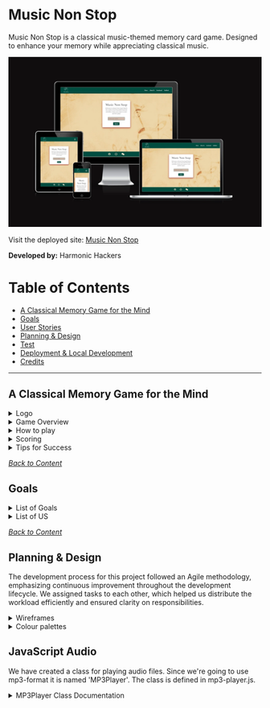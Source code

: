 # Music Non Stop

Music Non Stop is a classical music-themed memory card game. Designed to enhance your memory while appreciating classical music.

![The website shown on a variety of screen sizes](/documentation/doc-image/amiresponsive.webp)

Visit the deployed site: [Music Non Stop](https://music-non-stop.github.io/music_non_stop/index.html)

**Developed by:** Harmonic Hackers

# Table of Contents

- [A Classical Memory Game for the Mind](#musicnonstop-a-classical-memory-game-for-the-mind)
- [Goals](#goals)
- [User Stories](#user-stories)
- [Planning & Design](#planning--design)
- [Test](#test)
- [Deployment & Local Development](#deployment--local-development)
- [Credits](#credits)
---

## A Classical Memory Game for the Mind

<details>
<summary>Logo</summary>
<br>

The violin is a quintessential instrument in classical music, making it an excellent choice to represent this genre. It immediately signals to users that the game is centered around classical music.
The text “MusicNonStop” suggests continuous play and engagement, which is essential for a memory game. It implies that the game will keep players mentally active and entertained.

<img src="/documentation/doc-image/logoforreadme.jpg">

</details>

<details>
<summary>Game Overview</summary>
<br>

Music Non Stop is a card game that trains your brain to improve your memory while bringing the beauty of classical music to your ears. Designed for music lovers of all ages, this game challenges players to match pairs of cards that play the same classical tune. There are 24 cards featuring 12 unique pairs.

</details>

<details>
<summary>How to play</summary>
<br>

1. The game will start the timer as soon as you begin.
2. Click on any two cards to flip them over and listen to the tunes.
3. If the cards play the same tune, you have found a match. The cards will remain face up.
4. If the cards do not match, they will flip back over after a short delay.
5. Keep selecting two cards at a time, trying to remember the tunes and their locations.
6. The game ends when all pairs have been matched.

</details>

<details>
<summary>Scoring</summary>
<br>

 - The scoring system rewards players with extra points for faster card matches. The quicker you match the cards, the more points you earn. Extra points are calculated based on the time between card picks. The game also saves your score and time, which are displayed at the end and recorded on the scoreboard.
- The game involves flipping cards and matching pairs. Points are awarded based on how quickly the pairs are matched.
- The top 10 players, ranked by their scores in descending order, are displayed on the scoreboard.
- Players can earn additional bonus points by answering trivia questions.

</details>

<details>
<summary>Tips for Success</summary>
<br>

1. Pay close attention to the tunes that each card plays.
2. Try to remember the location of each tune to make matching easier.
3. Practice makes perfect! The more you play, the better you’ll get at remembering the tunes.

</details>

_<span style="color: blue;">[Back to Content](#table-of-contents)</span>_

## Goals

<details>
<summary>List of Goals</summary>
 
- **Enhance Cognitive Skills Through Classical Music:**<br>
  The primary goal of "Music Non Stop" is to help users improve their memory and auditory recognition through the pairing of classical music tunes, combining entertainment with cognitive development.

- **Provide an Engaging and Fun Experience:**<br>
  Create an enjoyable, intuitive, and visually appealing memory game for users of all ages that encourages repeated play and continuous mental stimulation.

- **Design for Inclusivity:**<br>
  Develop a responsive, user-friendly interface that adapts to different screen sizes, ensuring the game is accessible across a variety of devices, including mobile, tablet, and desktop.

- **Create a Structured and Maintainable Codebase:**<br>
  Build the game's functionality using clean, modular, and well-documented code to ensure that future updates or maintenance can be carried out seamlessly.

 </details>
  
<details>
<summary>List of US</summary>
<br>
  
As a developer, I want to create a repository and invite collaborators so that the project can be managed collaboratively and code can be version-controlled.

As a Scrum Master, I want to create a Kanban board so that tasks can be tracked and organized for better project workflow management.

As a developer, I want to create wireframes so that the layout and user flow are planned and validated before development.

As a developer, I want to create audio files so that the game has appropriate sound effects and music to enhance the user experience.

As a developer, I want to create a color palette so that the site has a cohesive and appealing visual identity.

As a developer, I want to choose typography so that the site has consistent and readable fonts that enhance user experience.

As a developer, I want to create a README file so that others can understand the project structure and purpose easily.

As a developer, I want to create game instructions so that users can quickly learn how to play and enjoy the game.

As a developer, I want to code the game logic so that the game functions according to the specified rules and provides an engaging experience.

As a developer, I want to create a 404 page so that users have a friendly and helpful experience when encountering a broken link.

As a developer, I want to create an About page so that users can learn more about the project and its creators.

As a developer, I want to create an index/landing page so that users are greeted with a clear and engaging introduction to the site.

As a developer, I want to create a global CSS structure so that the site's styles are organized and consistent across all pages.

As a developer, I want to add a favicon so that the site has a recognizable icon in the browser tab, enhancing brand identity.

As a developer, I want to deploy the site so that users can access and interact with the project online.

As a developer, I want to create a feedback form so that users can provide their thoughts and suggestions, helping to improve the site.

As a developer, I want to create or find images for the memory game cards so that the game is visually engaging and fun for players.

As a developer, I want to create a game landing page so that users have a visually engaging and functional entry point to the game.

As a player, I want my score and username to be saved in local storage, so that I can continue where I left off and track my performance over time.

As a player, I want to be asked a trivia or challenge question after successfully pairing cards so that I can earn extra points and add an additional layer of complexity and engagement to the game.

As a user/developer, I want a responsive navbar that transforms into a hamburger menu on smaller screens so that I can navigate the site easily regardless of the device I'm using.

As a music lover, I want to play a game that features classical music tunes, so that I can enjoy classical music while having fun.

As a parent, I want a game that is educational and entertaining for my children, so that they can improve their memory skills and develop an appreciation for classical music.

As a teacher, I want to use a game in my classroom that helps students improve their auditory memory and concentration, so that they can enhance their learning abilities in a fun and engaging way.

As a competitive player, I want a game that tracks my time and performance, so that I can challenge myself to improve and compete with friends and family.

As a classical music enthusiast, I want a game that includes a variety of famous classical pieces, so that I can test my knowledge and discover new music.

</details>

_<span style="color: blue;">[Back to Content](#table-of-contents)</span>_

## Planning & Design

The development process for this project followed an Agile methodology, emphasizing continuous improvement throughout the development lifecycle. We assigned tasks to each other, which helped us distribute the workload efficiently and ensured clarity on responsibilities.

<details>
<summary>Wireframes</summary>
<br>

<img src="documentation/wireframes/about_us.png">
<img src="documentation/wireframes/game.png">
<img src="documentation/wireframes/game_over.png">
<img src="documentation/wireframes/home.png">
<img src="documentation/wireframes/instructions.png">
<img src="documentation/wireframes/scoreboard.png">

</details>

<details>
<summary>Colour palettes</summary>
<br>

<img src="/documentation/doc-image/img_8611.png">

Deep Forest Green (#004D40): This color evokes a sense of depth and richness, much like the profound and intricate compositions found in classical music. It can also symbolize the natural, timeless beauty of classical pieces.

Muted Gold (#F7E7CE): Gold often represents elegance and sophistication, which are key characteristics of classical music. This color can also hint at the historical and prestigious nature of classical compositions.

Light Beige (#D0B8A8): Beige is a neutral, calming color that can provide a soothing background, allowing players to focus on the game. It also complements the other colors without overpowering them, adding to the overall harmony.

Dark Charcoal (#2E2E2E): This color adds contrast and depth, much like the dramatic moments in classical music. It can also represent the serious and intense emotions that classical music can evoke.

Soft Coral Pink (#F08080): This color introduces a touch of modernity and freshness, perhaps symbolizing new interpretations or contemporary performances of classical pieces. It adds a lively and inviting element to the palette.

</details>

## JavaScript Audio

We have created a class for playing audio files. Since we're going to use mp3-format it is named 'MP3Player'. The class is defined in mp3-player.js.

<details>
  <summary>MP3Player Class Documentation</summary>

  ### MP3Player

  </details>